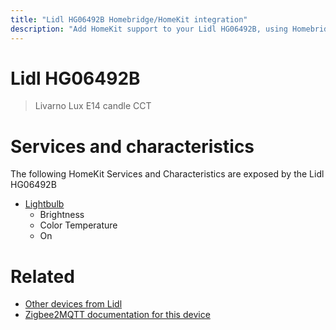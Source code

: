 ```yaml
---
title: "Lidl HG06492B Homebridge/HomeKit integration"
description: "Add HomeKit support to your Lidl HG06492B, using Homebridge, Zigbee2MQTT and homebridge-z2m."
---
```

<!---
This file has been GENERATED using src/docgen/docgen.ts
DO NOT EDIT THIS FILE MANUALLY!
-->
# Lidl HG06492B
> Livarno Lux E14 candle CCT


# Services and characteristics
The following HomeKit Services and Characteristics are exposed by
the Lidl HG06492B

* [Lightbulb](../../light.md)
  * Brightness
  * Color Temperature
  * On


# Related
* [Other devices from Lidl](../index.md#lidl)
* [Zigbee2MQTT documentation for this device](https://www.zigbee2mqtt.io/devices/HG06492B.html)